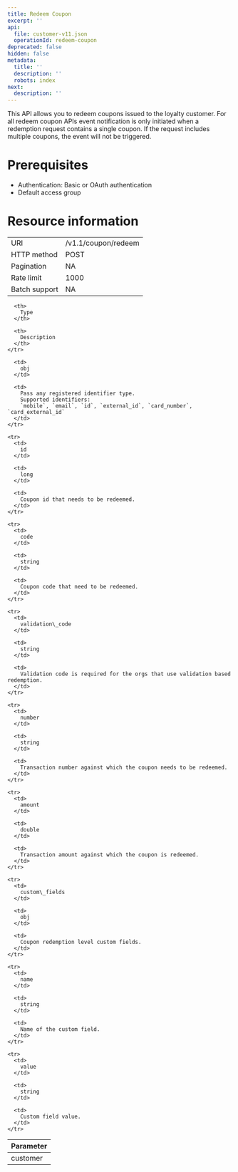 ```yaml
---
title: Redeem Coupon
excerpt: ''
api:
  file: customer-v11.json
  operationId: redeem-coupon
deprecated: false
hidden: false
metadata:
  title: ''
  description: ''
  robots: index
next:
  description: ''
---
```

This API allows you to redeem coupons issued to the loyalty customer. For all redeem coupon APIs event notification  is only initiated when a redemption request contains a single coupon. If the request includes multiple coupons, the event will not be triggered.

# Prerequisites

*   Authentication: Basic or OAuth authentication
*   Default access group

# Resource information

|               |                     |
| :------------ | :------------------ |
| URI           | /v1.1/coupon/redeem |
| HTTP method   | POST                |
| Pagination    | NA                  |
| Rate limit    | 1000                |
| Batch support | NA                  |

<Table align={["left","left","left"]}>
  <thead>
    <tr>
      <th>
        Parameter
      </th>

      <th>
        Type
      </th>

      <th>
        Description
      </th>
    </tr>
  </thead>

  <tbody>
    <tr>
      <td>
        customer
      </td>

      <td>
        obj
      </td>

      <td>
        Pass any registered identifier type.
        Supported identifiers:
        `mobile`, `email`, `id`, `external_id`, `card_number`, `card_external_id`
      </td>
    </tr>

    <tr>
      <td>
        id
      </td>

      <td>
        long
      </td>

      <td>
        Coupon id that needs to be redeemed.
      </td>
    </tr>

    <tr>
      <td>
        code
      </td>

      <td>
        string
      </td>

      <td>
        Coupon code that need to be redeemed.
      </td>
    </tr>

    <tr>
      <td>
        validation\_code
      </td>

      <td>
        string
      </td>

      <td>
        Validation code is required for the orgs that use validation based redemption.
      </td>
    </tr>

    <tr>
      <td>
        number
      </td>

      <td>
        string
      </td>

      <td>
        Transaction number against which the coupon needs to be redeemed.
      </td>
    </tr>

    <tr>
      <td>
        amount
      </td>

      <td>
        double
      </td>

      <td>
        Transaction amount against which the coupon is redeemed.
      </td>
    </tr>

    <tr>
      <td>
        custom\_fields
      </td>

      <td>
        obj
      </td>

      <td>
        Coupon redemption level custom fields.
      </td>
    </tr>

    <tr>
      <td>
        name
      </td>

      <td>
        string
      </td>

      <td>
        Name of the custom field.
      </td>
    </tr>

    <tr>
      <td>
        value
      </td>

      <td>
        string
      </td>

      <td>
        Custom field value.
      </td>
    </tr>
  </tbody>
</Table>